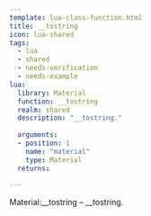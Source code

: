 ```yaml
---
template: lua-class-function.html
title: __tostring
icon: lua-shared
tags:
  - lua
  - shared
  - needs-verification
  - needs-example
lua:
  library: Material
  function: __tostring
  realm: shared
  description: "__tostring."
  
  arguments:
  - position: 1
    name: "material"
    type: Material
  returns:
    
---
```


<div class="lua__search__keywords">
Material:__tostring &#x2013; __tostring.
</div>
